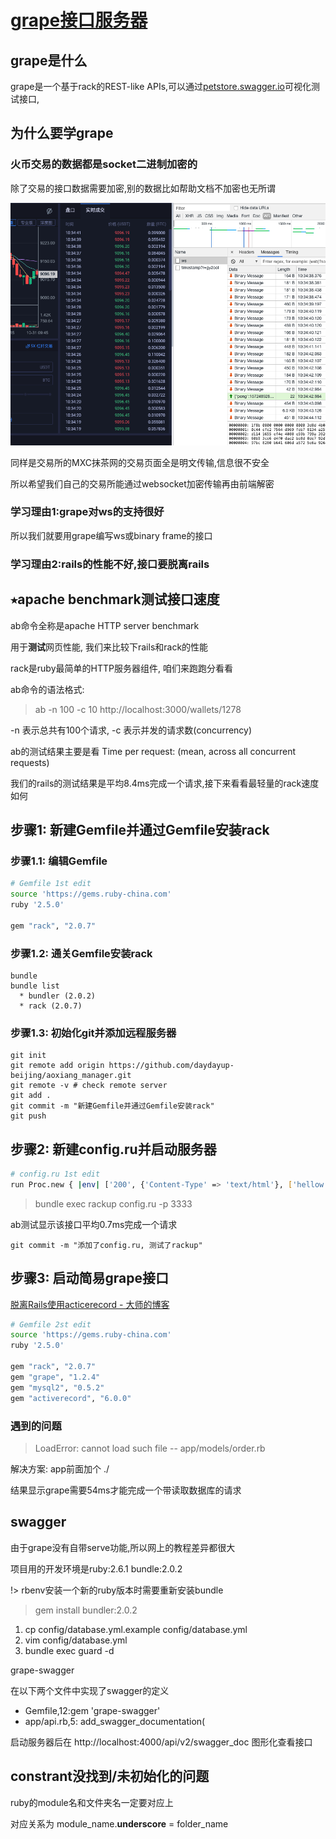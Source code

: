 # [grape接口服务器](2019/11_1/grape)

## grape是什么

grape是一个基于rack的REST-like APIs,可以通过[petstore.swagger.io](http://petstore.swagger.io/#/)可视化测试接口,

## 为什么要学grape

### 火币交易的数据都是socket二进制加密的

除了交易的接口数据需要加密,别的数据比如帮助文档不加密也无所谓

![火币网的ws数据加密](grape.png "火币网的ws数据加密")

同样是交易所的MXC抹茶网的交易页面全是明文传输,信息很不安全

所以希望我们自己的交易所能通过websocket加密传输再由前端解密

### 学习理由1:grape对ws的支持很好

所以我们就要用grape编写ws或binary frame的接口

### 学习理由2:rails的性能不好,接口要脱离rails

## ⭑apache benchmark测试接口速度

ab命令全称是apache HTTP server benchmark

用于**测试**网页性能, 我们来比较下rails和rack的性能

rack是ruby最简单的HTTP服务器组件, 咱们来跑跑分看看

ab命令的语法格式:

> ab -n 100 -c 10 http://localhost:3000/wallets/1278

-n 表示总共有100个请求, -c 表示并发的请求数(concurrency)

ab的测试结果主要是看 Time per request: (mean, across all concurrent requests)

我们的rails的测试结果是平均8.4ms完成一个请求,接下来看看最轻量的rack速度如何

## 步骤1: 新建Gemfile并通过Gemfile安装rack

### 步骤1.1: 编辑Gemfile

```bash
# Gemfile 1st edit
source 'https://gems.ruby-china.com'
ruby '2.5.0'

gem "rack", "2.0.7"
```

### 步骤1.2: 通关Gemfile安装rack

```
bundle
bundle list
  * bundler (2.0.2)
  * rack (2.0.7)
```

### 步骤1.3: 初始化git并添加远程服务器

```
git init
git remote add origin https://github.com/daydayup-beijing/aoxiang_manager.git
git remote -v # check remote server
git add .
git commit -m "新建Gemfile并通过Gemfile安装rack"
git push
```

## 步骤2: 新建config.ru并启动服务器

```bash
# config.ru 1st edit
run Proc.new { |env| ['200', {'Content-Type' => 'text/html'}, ['hellow rack']] }  
```

> bundle exec rackup config.ru -p 3333

ab测试显示该接口平均0.7ms完成一个请求

```
git commit -m "添加了config.ru, 测试了rackup"
```

## 步骤3: 启动简易grape接口

[脱离Rails使用acticerecord - 大师的博客](http://siwei.me/blog/posts/origin_from_javaeye_533)

```bash
# Gemfile 2st edit
source 'https://gems.ruby-china.com'
ruby '2.5.0'

gem "rack", "2.0.7"
gem "grape", "1.2.4"
gem "mysql2", "0.5.2"
gem "activerecord", "6.0.0"
```

### 遇到的问题

> LoadError: cannot load such file -- app/models/order.rb

解决方案: app前面加个 ./

结果显示grape需要54ms才能完成一个带读取数据库的请求


## swagger

由于grape没有自带serve功能,所以网上的教程差异都很大

项目用的开发环境是ruby:2.6.1 bundle:2.0.2

!> rbenv安装一个新的ruby版本时需要重新安装bundle

> gem install bundler:2.0.2

1. cp config/database.yml.example config/database.yml
2. vim config/database.yml
3. bundle exec guard -d

<i class="fa fa-hashtag"></i>
grape-swagger

在以下两个文件中实现了swagger的定义

- Gemfile,12:gem 'grape-swagger'
- app/api.rb,5:    add_swagger_documentation(

启动服务器后在 http://localhost:4000/api/v2/swagger_doc 图形化查看接口

## constrant没找到/未初始化的问题

ruby的module名和文件夹名一定要对应上

对应关系为 module_name.**underscore** = folder_name
